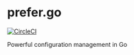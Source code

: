 prefer.go
=========

[![CircleCI](https://circleci.com/gh/LimpidTech/prefer.go.svg?style=svg)](https://circleci.com/gh/LimpidTech/prefer.go)

Powerful configuration management in Go
